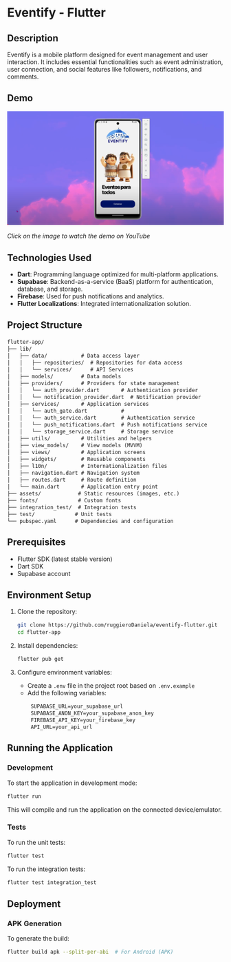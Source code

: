 # Eventify - Flutter

## Description

Eventify is a mobile platform designed for event management and user interaction. It includes essential functionalities such as event administration, user connection, and social features like followers, notifications, and comments.

## Demo

[![Eventify Demo](/eventifyThumbnail.png)](https://youtu.be/iUUPOK4R6GE)

*Click on the image to watch the demo on YouTube*

## Technologies Used

- **Dart**: Programming language optimized for multi-platform applications.
- **Supabase**: Backend-as-a-service (BaaS) platform for authentication, database, and storage.
- **Firebase**: Used for push notifications and analytics.
- **Flutter Localizations**: Integrated internationalization solution.

## Project Structure

```
flutter-app/
├── lib/
│   ├── data/           # Data access layer
│   │   ├── repositories/  # Repositories for data access
│   │   └── services/      # API Services
│   ├── models/         # Data models
│   ├── providers/      # Providers for state management
│   │   └── auth_provider.dart       # Authentication provider
│   │   └── notification_provider.dart  # Notification provider
│   ├── services/       # Application services
│   │   └── auth_gate.dart           # 
│   │   └── auth_service.dart        # Authentication service
│   │   └── push_notifications.dart  # Push notifications service
│   │   └── storage_service.dart     # Storage service
│   ├── utils/          # Utilities and helpers
│   ├── view_models/    # View models (MVVM)
│   ├── views/          # Application screens
│   ├── widgets/        # Reusable components
│   ├── l10n/           # Internationalization files
│   ├── navigation.dart # Navigation system
│   ├── routes.dart     # Route definition
│   └── main.dart       # Application entry point
├── assets/            # Static resources (images, etc.)
├── fonts/             # Custom fonts
├── integration_test/  # Integration tests
├── test/             # Unit tests
└── pubspec.yaml      # Dependencies and configuration
```

## Prerequisites

- Flutter SDK (latest stable version)
- Dart SDK
- Supabase account

## Environment Setup

1. Clone the repository:
   ```bash
   git clone https://github.com/ruggieroDaniela/eventify-flutter.git
   cd flutter-app
   ```

2. Install dependencies:
   ```bash
   flutter pub get
   ```

3. Configure environment variables:
   - Create a `.env` file in the project root based on `.env.example`
   - Add the following variables:
     ```
      SUPABASE_URL=your_supabase_url
      SUPABASE_ANON_KEY=your_supabase_anon_key
      FIREBASE_API_KEY=your_firebase_key
      API_URL=your_api_url
     ```

## Running the Application

### Development

To start the application in development mode:

```bash
flutter run
```

This will compile and run the application on the connected device/emulator.

### Tests

To run the unit tests:

```bash
flutter test
```

To run the integration tests:

```bash
flutter test integration_test
```

## Deployment

### APK Generation

To generate the build:

```bash
flutter build apk --split-per-abi  # For Android (APK)
```

